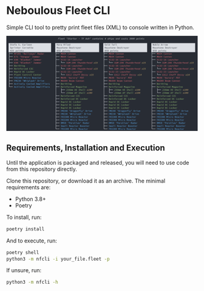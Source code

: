 # Neboulous Fleet CLI

Simple CLI tool to pretty print fleet files (XML) to console written in Python.

![Starter - TF Ash](images/tf-ash.png)

## Requirements, Installation and Execution

Until the application is packaged and released, you will need to use code from this repository directly.

Clone this repository, or download it as an archive. The minimal requirements are:

- Python 3.8+
- Poetry

To install, run:

```sh
poetry install
```

And to execute, run:

```sh
poetry shell
python3 -m nfcli -i your_file.fleet -p
```

If unsure, run:

```sh
python3 -m nfcli -h
```
